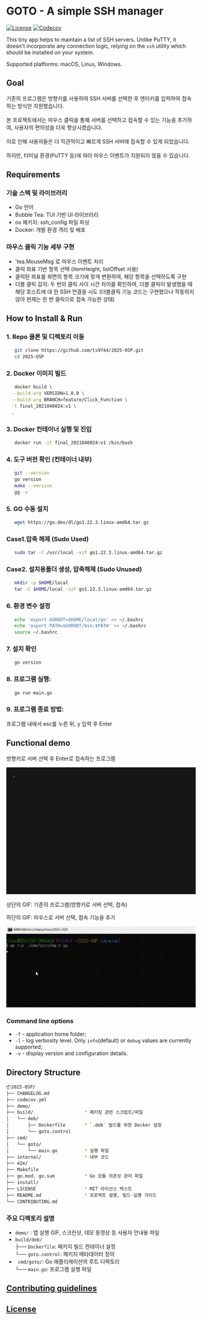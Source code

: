 # GOTO - A simple SSH manager #

[![License](https://img.shields.io/badge/license-MIT-blue.svg?style=flat-square)](https://raw.githubusercontent.com/grafviktor/goto/master/LICENSE)
[![Codecov](https://codecov.io/gh/grafviktor/goto/branch/develop/graph/badge.svg?token=tTyTsuCvNb)](https://codecov.io/gh/grafviktor/goto)

This tiny app helps to maintain a list of SSH servers. Unlike PuTTY, it doesn't incorporate any connection logic, relying on the `ssh` utility which should be installed on your system.

Supported platforms: macOS, Linux, Windows.

## Goal ##

  기존의 프로그램은 방향키를 사용하여 SSH 서버를 선택한 후 엔터키를 입력하여 접속하는 방식만 지원했습니다. <br><br>본 프로젝트에서는 마우스 클릭을 통해 서버를 선택하고 접속할 수 있는 기능을 추가하여, 사용자의 편의성을 더욱 향상시켰습니다. <br><br>이로 인해 사용자들은 더 직관적이고 빠르게 SSH 서버에 접속할 수 있게 되었습니다. <br><br>하지만, 터미널 환경(PuTTY 등)에 따라 마우스 이벤트가 지원되지 않을 수 있습니다.


## Requirements ##

### 기술 스택 및 라이브러리
- Go 언어
- Bubble Tea: TUI 기반 UI 라이브러리
- os 패키지: ssh_config 파일 파싱
- Docker: 개발 환경 격리 및 배포

### 마우스 클릭 기능 세부 구현
- 'tea.MouseMsg`로 마우스 이벤트 처리
- 클릭 좌표 기반 항목 선택 (itemHeight, listOffset 사용)
- 클릭된 좌표를 화면의 항목 크기에 맞게 변환하여, 해당 항목을 선택하도록 구현
- 더블 클릭 감지: 두 번의 클릭 사이 시간 차이를 확인하여, 더블 클릭이 발생했을 때 해당 호스트에 대   한 SSH 연결을 시도
(더블클릭 기능 코드는 구현했으나 작동하지 않아 현재는 한 번 클릭으로 접속 가능한 상태)

## How to Install & Run ##

### 1. Repo 클론 및 디렉토리 이동
```bash
   git clone https://github.com/ts9744/2025-OSP.git
   cd 2025-OSP
```
   
### 2. Docker 이미지 빌드
```bash
   docker build \
  --build-arg VERSION=1.0.0 \
  --build-arg BRANCH=feature/Click_Function \
  -t final_2021040024:v1 \
  .
```  
### 3. Docker 컨테이너 실행 및 진입
```bash
   docker run -it final_2021040024:v1 /bin/bash
```
### 4. 도구 버전 확인 (컨테이너 내부)
```bash
   git --version
   go version
   make --version
   gg -v
```
### 5. GO 수동 설치
```bash
   wget https://go.dev/dl/go1.22.3.linux-amd64.tar.gz
```
### Case1.압축 해제 (Sudo Used)
```bash
   sudo tar -C /usr/local -xzf go1.22.3.linux-amd64.tar.gz
```
### Case2. 설치용폴더 생성, 압축해제 (Sudo Unused)
```bash
   mkdir -p $HOME/local
   tar -C $HOME/local -xzf go1.22.3.linux-amd64.tar.gz
```
### 6. 환경 변수 설정
```bash
   echo 'export GOROOT=$HOME/local/go' >> ~/.bashrc
   echo 'export PATH=$GOROOT/bin:$PATH' >> ~/.bashrc
   source ~/.bashrc
```
### 7. 설치 확인
```bash
   go version
```
### 8. 프로그램 실행:
```bash
   go run main.go
```
### 9. 프로그램 종료 방법:
   프로그램 내에서 esc를 누른 뒤, y 입력 후 Enter



## Functional demo ##
방향키로 서버 선택 후 Enter로 접속하는 프로그램

![Shows how to open ssh session using goto](demo/edit_and_connect.gif)

상단의 GIF: 기존의 프로그램(방향키로 서버 선택, 접속)  

하단의 GIF: 마우스로 서버 선택, 접속 기능을 추가


![osp 실행 화면](ospvideo.gif)


### Command line options ###

* `-f` - application home folder;
* `-l` - log verbosity level. Only `info`(default) or `debug` values are currently supported;
* `-v` - display version and configuration details.

## Directory Structure ##
```bash
📦2025-OSP/
├── CHANGELOG.md             
├── codecov.yml              
├── demo/                    
├── build/                   * 패키징 관련 스크립트/파일
│   └── deb/
│       ├── Dockerfile       * `.deb` 빌드를 위한 Docker 설정
│       └── goto.control      
├── cmd/                     
│   └── goto/
│       └── main.go          * 실행 파일
├── internal/                * 내부 코드
├── e2e/                     
├── Makefile                 
├── go.mod, go.sum           * Go 모듈 의존성 관리 파일
├── install/                 
├── LICENSE                  * MIT 라이선스 텍스트
├── README.md                * 프로젝트 설명, 빌드·실행 가이드
└── CONTRIBUTING.md          
```
### 주요 디렉토리 설명
* `demo/` : 앱 실행 GIF, 스크린샷, 데모 동영상 등 사용자 안내용 파일
* `build/deb/`  
├── `Dockerfile`: 패키지 빌드 컨테이너 설정  
└── `goto.control`: 패키지 메타데이터 정의  
* ` cmd/goto/`: Go 애플리케이션의 루트 디렉토리  
└── `main.go`: 프로그램 실행 파일


## [Contributing guidelines](CONTRIBUTING.md) ##

## [License](LICENSE) ##
